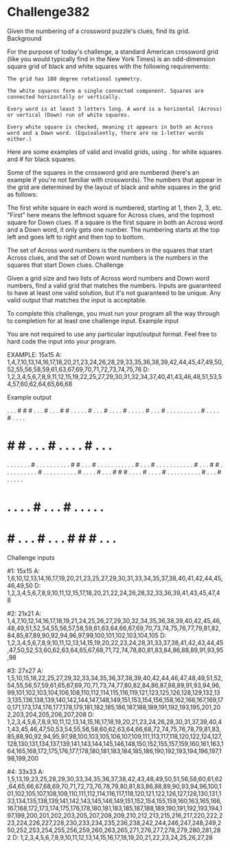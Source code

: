 # Challenge382

Given the numbering of a crossword puzzle's clues, find its grid.
Background

For the purpose of today's challenge, a standard American crossword grid (like you would typically find in the New York Times) is an odd-dimension square grid of black and white squares with the following requirements:

    The grid has 180 degree rotational symmetry.

    The white squares form a single connected component. Squares are connected horizontally or vertically.

    Every word is at least 3 letters long. A word is a horizontal (Across) or vertical (Down) run of white squares.

    Every white square is checked, meaning it appears in both an Across word and a Down word. (Equivalently, there are no 1-letter words either.)

Here are some examples of valid and invalid grids, using . for white squares and # for black squares.

Some of the squares in the crossword grid are numbered (here's an example if you're not familiar with crosswords). The numbers that appear in the grid are determined by the layout of black and white squares in the grid as follows:

The first white square in each word is numbered, starting at 1, then 2, 3, etc. "First" here means the leftmost square for Across clues, and the topmost square for Down clues. If a square is the first square in both an Across word and a Down word, it only gets one number. The numbering starts at the top left and goes left to right and then top to bottom.

The set of Across word numbers is the numbers in the squares that start Across clues, and the set of Down word numbers is the numbers in the squares that start Down clues.
Challenge

Given a grid size and two lists of Across word numbers and Down word numbers, find a valid grid that matches the numbers. Inputs are guaranteed to have at least one valid solution, but it's not guaranteed to be unique. Any valid output that matches the input is acceptable.

To complete this challenge, you must run your program all the way through to completion for at least one challenge input.
Example input

You are not required to use any particular input/output format. Feel free to hard code the input into your program.

EXAMPLE: 15x15
A: 1,4,7,10,13,14,16,17,18,20,21,23,24,26,28,29,33,35,36,38,39,42,44,45,47,49,50,52,55,56,58,59,61,63,67,69,70,71,72,73,74,75,76
D: 1,2,3,4,5,6,7,8,9,11,12,15,19,22,25,27,29,30,31,32,34,37,40,41,43,46,48,51,53,54,57,60,62,64,65,66,68

Example output

. . . # # # . . . # . . . # #
. . . . . # . . . # . . . . #
. . . . . # . . . # . . . . .
. . . . . # . . . . # . . . .
# # # . . . # . . . . # . . .
. . . . . . . # . . . . . . .
. . . # # . . . # . . . . . .
. . . . . # . . . # . . . . .
. . . . . . # . . . # # . . .
. . . . . . . # . . . . . . .
. . . # . . . . # . . . # # #
. . . . # . . . . # . . . . .
. . . . . # . . . # . . . . .
# . . . . # . . . # . . . . .
# # . . . # . . . # # # . . .

Challenge inputs

#1: 15x15
A: 1,6,10,12,13,14,16,17,19,20,21,23,25,27,29,30,31,33,34,35,37,38,40,41,42,44,45,46,49,50
D: 1,2,3,4,5,6,7,8,9,10,11,12,15,17,18,20,21,22,24,26,28,32,33,36,39,41,43,45,47,48

#2: 21x21
A: 1,4,7,10,12,14,16,17,18,19,21,24,25,26,27,29,30,32,34,35,36,38,39,40,42,45,46,48,49,51,52,54,55,56,57,58,59,61,63,64,66,67,69,70,73,74,75,76,77,79,81,82,84,85,87,89,90,92,94,96,97,99,100,101,102,103,104,105
D: 1,2,3,4,5,6,7,8,9,10,11,12,13,14,15,19,20,22,23,24,28,31,33,37,38,41,42,43,44,45,47,50,52,53,60,62,63,64,65,67,68,71,72,74,78,80,81,83,84,86,88,89,91,93,95,98

#3: 27x27
A: 1,5,10,15,18,22,25,27,29,32,33,34,35,36,37,38,39,40,42,44,46,47,48,49,51,52,54,55,56,57,59,61,65,67,69,70,71,73,74,77,80,82,84,86,87,88,89,91,93,94,96,99,101,102,103,104,106,108,110,112,114,115,116,119,121,123,125,126,128,129,132,133,135,136,138,139,140,142,144,147,148,149,151,153,154,156,158,162,166,167,169,170,171,173,174,176,177,178,179,181,182,185,186,187,188,189,191,192,193,195,201,202,203,204,205,206,207,208
D: 1,2,3,4,5,6,7,8,9,10,11,12,13,14,15,16,17,18,19,20,21,23,24,26,28,30,31,37,39,40,41,43,45,46,47,50,53,54,55,56,58,60,62,63,64,66,68,72,74,75,76,78,79,81,83,85,88,90,92,94,95,97,98,100,103,105,106,107,109,111,113,117,118,120,122,124,127,128,130,131,134,137,139,141,143,144,145,146,148,150,152,155,157,159,160,161,163,164,165,168,172,175,176,177,178,180,181,183,184,185,186,190,192,193,194,196,197,198,199,200

#4: 33x33
A: 1,5,13,19,23,25,28,29,30,33,34,35,36,37,38,42,43,48,49,50,51,56,58,60,61,62,64,65,66,67,68,69,70,71,72,73,76,78,79,80,81,83,86,88,89,90,93,94,96,100,101,102,105,107,108,109,110,111,112,114,116,117,118,120,121,122,126,127,128,130,131,133,134,135,138,139,141,142,143,145,146,149,151,152,154,155,159,160,163,165,166,167,168,172,173,174,175,176,178,180,181,183,185,187,188,189,190,191,192,193,194,197,199,200,201,202,203,205,207,208,209,210,212,213,215,216,217,220,222,223,224,226,227,228,230,233,234,235,236,238,242,244,246,247,248,249,250,252,253,254,255,256,259,260,263,265,271,276,277,278,279,280,281,282
D: 1,2,3,4,5,6,7,8,9,10,11,12,13,14,15,16,17,18,19,20,21,22,23,24,25,26,27,28
